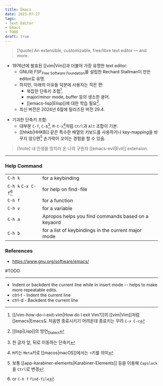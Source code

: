 ```yaml
---
title: Emacs
date: 2023-07-27
tags: 
- Text Editor
- Emacs
- TODO
draft: true
---
```


> [!quote] An extensible, customizable, free/libre text editor — and more.

- 1976년에 발표된 [[vim|Vim]]과 더불어 가장 유명한 text editor:
    - GNU와 FSF<sub>Free Software Foundation</sub>를 설립한 Rechard Stallman이 만든 editor로 유명.
    - 하지만, 아래의 이유들 덕분에 사용자는 적은 편:
        - 복잡한 단축키 조합[^1].
        - major/minor mode, buffer 등의 생소한 용어.
        - [[emacs-lisp|Elisp]]에 대한 학습 필요[^2].
    - 최신 버전은 2024년 6월에 릴리즈된 버전 29.4.

[^1]: [[/vim-how-do-i-exit-vim|How do I exit Vim?]]의 [[vim|Vim]]처럼 [[emacs|Emacs도 처음엔 종료시키기 어려운데 종료키는 무려 `C-x C-c`
[^2]: [[lisp|Lisp]]의 방언<sub>Dialect</sub>

- 기괴한 단축키 조합:
    - 대부분 `C-f`, `C-b`[^3], `M-C-x`[^4]처럼 `Ctrl`과 `Alt` 조합이 기본.
    - [[hhkb|HHKB]] 같은 특수한 배열의 키보드를 사용하거나 key-mapping을 바꾸지 않으면[^5] 손가락이 꼬이는 경험을 할 수 있음.

> [!note] 내 인생을 망치러 온 나의 구원자 [[emacs-evil|Evil]] extension.

[^3]: 한 글자 앞, 뒤로 이동하는 단축키
[^4]: `M`키는 `Meta`키로 [[macos|macOS]]에서는 `⌥`키를 의미
[^5]: 보통 [[app-karabiner-elements|Karabiner-Elements]] 등을 이용해 `Capslock`을 `Ctrl`로 변경


---
### Help Command
| | |
| --- | --- |
| `C-h k` | for a keybinding |
| `C-h k` `C-x C-f`[^6] | for help on find-file |
| `C-h f` | for a function |
| `C-h v` | for a variable |
| `C-h a` | Apropos helps you find commands based on a keyaord |
| `C-h b` | for a list of keybindings in the current major mode |


[^6]: or  `C-h f` `find-file` 

### References
- https://www.gnu.org/software/emacs/


#TODO

---
- Indent or backdent the current line while in insert mode -- helps to make more repeatable edits.
- ctrl-t - Indent the current line
- ctrl-d - Backdent the current line